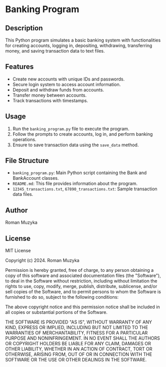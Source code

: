 # Banking Program

## Description
This Python program simulates a basic banking system with functionalities for creating accounts, logging in, depositing, withdrawing, transferring money, and saving transaction data to text files.

## Features
- Create new accounts with unique IDs and passwords.
- Secure login system to access account information.
- Deposit and withdraw funds from accounts.
- Transfer money between accounts.
- Track transactions with timestamps.

## Usage
1. Run the `banking_program.py` file to execute the program.
2. Follow the prompts to create accounts, log in, and perform banking operations.
3. Ensure to save transaction data using the `save_data` method.

## File Structure
- `banking_program.py`: Main Python script containing the Bank and BankAccount classes.
- `README.md`: This file provides information about the program.
- `12345_transactions.txt`, `67890_transactions.txt`: Sample transaction data files.

## Author
Roman Muzyka

## License
MIT License

Copyright (c)  2024. Roman Muzyka

Permission is hereby granted, free of charge, to any person obtaining a copy
of this software and associated documentation files (the "Software"), to deal
in the Software without restriction, including without limitation the rights
to use, copy, modify, merge, publish, distribute, sublicense, and/or sell
copies of the Software, and to permit persons to whom the Software is
furnished to do so, subject to the following conditions:

The above copyright notice and this permission notice shall be included in all
copies or substantial portions of the Software.

THE SOFTWARE IS PROVIDED "AS IS", WITHOUT WARRANTY OF ANY KIND, EXPRESS OR
IMPLIED, INCLUDING BUT NOT LIMITED TO THE WARRANTIES OF MERCHANTABILITY,
FITNESS FOR A PARTICULAR PURPOSE AND NONINFRINGEMENT. IN NO EVENT SHALL THE
AUTHORS OR COPYRIGHT HOLDERS BE LIABLE FOR ANY CLAIM, DAMAGES OR OTHER
LIABILITY, WHETHER IN AN ACTION OF CONTRACT, TORT OR OTHERWISE, ARISING FROM,
OUT OF OR IN CONNECTION WITH THE SOFTWARE OR THE USE OR OTHER DEALINGS IN THE
SOFTWARE.
